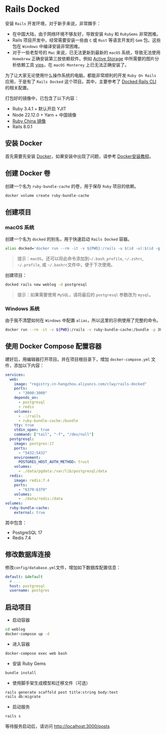 # Rails Docked 

安装 `Rails` 开发环境，对于新手来说，非常棘手：

- 在中国大陆，由于网络环境不够友好，导致安装 `Ruby` 和 `RubyGems` 非常困难。
- Rails 项目开发中，经常需要安装一些由 `C` 或 `Rust` 等语言开发的 `Gem` 包。这些包在 `Windows` 中编译安装非常困难。
- 对于一些老型号的 `Mac` 来说，已无法更新到最新的 `macOS` 系统，导致无法使用 `Homebrew` 正确安装第三放依赖软件。例如 [Active Storage](https://guides.rubyonrails.org/active_storage_overview.html) 中所需要的图片分析依赖工具 [vips](https://github.com/libvips/libvips)，在 `macOS Monterey` 上已无法正确安装了。

为了让大家无论使用什么操作系统的电脑，都能非常顺利的开发 `Ruby On Rails` 应用，于是有了 `Rails Docked` 这个项目。其中，主要参考了 [Docked Rails CLI](https://github.com/rails/docked) 的相关配置。

打包好的镜像中，已包含了以下内容：

- Ruby 3.4.1 + 默认开启 YJIT
- Node 22.12.0 + Yarn + 中国镜像
- [Ruby China 镜像](https://gems.ruby-china.com/)
- Rails 8.0.1

## 安装 Docker

首先需要先安装 [Docker](https://www.docker.com/products/docker-desktop/)，如果安装中出现了问题，请参考 [Docker安装教程](https://clwy.cn/chapters/fullstack-node-mysql)。

## 创建 Docker 卷

创建一个名为 `ruby-bundle-cache` 的卷，用于保存 `Ruby` 项目的依赖。

```bash
docker volume create ruby-bundle-cache
```

## 创建项目

### macOS 系统

创建一个名为 `docked` 的别名，用于快速启动 `Rails Docked` 容器。

```bash
alias docked='docker run --rm -it -v ${PWD}:/rails -u $(id -u):$(id -g) -v ruby-bundle-cache:/bundle -p 3000:3000 registry.cn-hangzhou.aliyuncs.com/clwy/rails-docked'
```

> 提示：`macOS`，还可以将此命令添加到`~/.bash_profile`, `~/.zshrc`, `~/.profile`, 或 `~/.bashrc`文件中，便于下次使用。

创建项目：

```bash
docked rails new weblog -d postgresql
```

> 提示：如果需要使用 `MySQ`L，请将最后的 `postgresql` 参数改为 `mysql`。

### Windows 系统

由于我不清楚如何在 `Windows` 中配置 `alias`，所以这里的示例使用了完整的命令。

```bash
docker run --rm -it -v ${PWD}:/rails -v ruby-bundle-cache:/bundle -p 3000:3000 registry.cn-hangzhou.aliyuncs.com/clwy/rails-docked rails new weblog -d postgresql
```

## 使用 Docker Compose 配置容器

建好后，用编辑器打开项目。并在项目根目录下，增加 `docker-compose.yml` 文件，添加以下内容：

```yml
services:
  web:
    image: "registry.cn-hangzhou.aliyuncs.com/clwy/rails-docked"
    ports:
      - "3000:3000"
    depends_on:
      - postgresql
      - redis
    volumes:
      - .:/rails
      - ruby-bundle-cache:/bundle
    tty: true
    stdin_open: true
    command: ["tail", "-f", "/dev/null"]
  postgresql:
    image: postgres:17
    ports:
      - "5432:5432"
    environment:
      POSTGRES_HOST_AUTH_METHOD: trust
    volumes:
      - ./data/pgdata:/var/lib/postgresql/data
  redis:
    image: redis:7.4
    ports:
      - "6379:6379"
    volumes:
      - ./data/redis:/data
volumes:
  ruby-bundle-cache:
    external: true
```

其中包含：

- PostgreSQL 17
- Redis 7.4

## 修改数据库连接

修改`config/database.yml`文件，增加如下数据库配置信息：

```yml
default: &default
  # ...
  host: postgresql
  username: postgres
```

## 启动项目

- 启动容器

```bash
cd weblog
docker-compose up -d
```

- 进入容器

```bash
docker-compose exec web bash
```

- 安装 Ruby Gems

```bash
bundle install
```

- 使用脚手架生成模型和迁移文件（可选）

```bash
rails generate scaffold post title:string body:text
rails db:migrate
```

- 启动服务

```bash
rails s
```

等待服务启动后，请访问 [http://localhost:3000/posts](http://localhost:3000/posts)